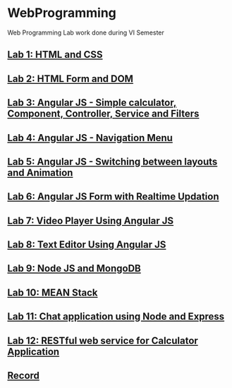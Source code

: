 # WebProgramming
Web Programming Lab work done during VI Semester

## [Lab 1: HTML and CSS](https://github.com/MBadriNarayanan/WebProgrammingLab/tree/main/Lab1)

## [Lab 2: HTML Form and DOM](https://github.com/MBadriNarayanan/WebProgrammingLab/tree/main/Lab2)

## [Lab 3: Angular JS - Simple calculator, Component, Controller, Service and Filters](https://github.com/MBadriNarayanan/WebProgrammingLab/tree/main/Lab3)

## [Lab 4: Angular JS - Navigation Menu](https://github.com/MBadriNarayanan/WebProgrammingLab/tree/main/Lab4)

## [Lab 5: Angular JS - Switching between layouts and Animation](https://github.com/MBadriNarayanan/WebProgrammingLab/tree/main/Lab5)

## [Lab 6: Angular JS Form with Realtime Updation](https://github.com/MBadriNarayanan/WebProgrammingLab/tree/main/Lab6)

## [Lab 7: Video Player Using Angular JS](https://github.com/MBadriNarayanan/WebProgrammingLab/tree/main/Lab7)

## [Lab 8: Text Editor Using Angular JS](https://github.com/MBadriNarayanan/WebProgrammingLab/tree/main/Lab8)

## [Lab 9: Node JS and MongoDB](https://github.com/MBadriNarayanan/WebProgrammingLab/tree/main/Lab9)

## [Lab 10: MEAN Stack](https://github.com/MBadriNarayanan/WebProgrammingLab/tree/main/Lab10)

## [Lab 11: Chat application using Node and Express](https://github.com/MBadriNarayanan/WebProgrammingLab/tree/main/Lab11)

## [Lab 12: RESTful web service for Calculator Application](https://github.com/MBadriNarayanan/WebProgrammingLab/tree/main/Lab12)

## [Record](https://github.com/MBadriNarayanan/WebProgrammingLab/blob/main/185002018%20UIT1611%20Web%20Programming%20Lab%20Record.pdf)
